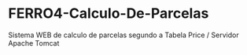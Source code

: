 # FERRO4-Calculo-De-Parcelas
Sistema WEB de calculo de parcelas segundo a Tabela Price
/ Servidor Apache Tomcat
